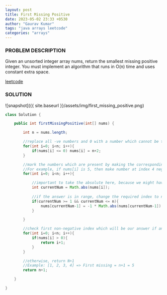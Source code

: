 ```yaml
---
layout: post
title: First Missing Positive
date: 2023-05-02 23:33 +0530
author: "Gaurav Kumar"
tags: "java arrays leetcode"
categories: "arrays"
---
```


### PROBLEM DESCRIPTION

Given an unsorted integer array nums, return the smallest missing positive integer.
You must implement an algorithm that runs in O(n) time and uses constant extra space.

[leetcode](https://leetcode.com/problems/first-missing-positive/description/)

### SOLUTION

![snapshot]({{ site.baseurl }}/assets/img/first_missing_positive.png)

```java
class Solution {

    public int firstMissingPositive(int[] nums) {

        int n = nums.length;

        //replace all -ve numbers and 0 with a number which cannot be the answer, like N+2
        for(int i=0; i<n; i++){
            if(nums[i] <= 0) nums[i] = n+2;
        }

        //mark the numbers which are present by making the corresponding index negative
        //For example, if nums[i] is 5, then make number at index 4 negative
        for(int i=0; i<n; i++){

            //important to take the absolute here, because we might have change this value to negative before
            int currentNum = Math.abs(nums[i]);
            
            //if the answer is in range, change the required index to negative
            if(currentNum >= 1 && currentNum <= n){
                nums[currentNum-1] = -1 * Math.abs(nums[currentNum-1]);
            }

        }

        //check first non-negative index which will be our answer if anything is missing
        for(int i=0; i<n; i++){
            if(nums[i] > 0){
                return i+1;
            }
        }

        //otherwise, return N+1
        //Example: [1, 2, 3, 4] => First missing = n+1 = 5
        return n+1;

    }

}
```
